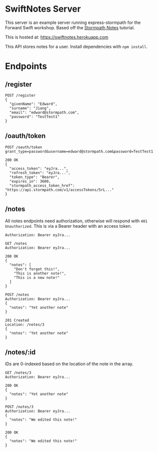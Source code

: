 # SwiftNotes Server

This server is an example server running express-stormpath for the Forward Swift workshop. Based off the [Stormpath Notes](https://stormpath.com/blog/tutorial-build-rest-api-mobile-apps-using-node-js) tutorial. 

This is hosted at: https://swiftnotes.herokuapp.com

This API stores notes for a user. Install dependencies with `npm install`.

# Endpoints

## /register

```http
POST /register
{
  "givenName": "Edward",
  "surname": "Jiang",
  "email": "edward@stormpath.com",
  "password": "TestTest1"
}
```

## /oauth/token

```http
POST /oauth/token
grant_type=password&username=edward@stormpath.com&password=TestTest1

200 OK
{
  "access_token": "eyJra...",
  "refresh_token": "eyJra...",
  "token_type": "Bearer",
  "expires_in": 3600,
  "stormpath_access_token_href": "https://api.stormpath.com/v1/accessTokens/5rL..."
}
```

## /notes

All notes endpoints need authorization, otherwise will respond with `401 Unauthorized`. This is via a Bearer header with an access token. 

`Authorization: Bearer eyJra...`

```http
GET /notes
Authorization: Bearer eyJra...

200 OK
{
  "notes": [
    "Don't forget this!",
    "This is another note!",
    "This is a new note!"
  ]
}
```

```http
POST /notes
Authorization: Bearer eyJra...
{
  "notes": "Yet another note"
}

201 Created
Location: /notes/3
{
  "notes": "Yet another note"
}
```

## /notes/:id

IDs are 0-indexed based on the location of the note in the array. 

```http
GET /notes/3
Authorization: Bearer eyJra...

200 OK
{
  "notes": "Yet another note"
}
```

```http
POST /notes/3
Authorization: Bearer eyJra...
{
  "notes": "We edited this note!"
}

200 OK
{
  "notes": "We edited this note!"
}
```